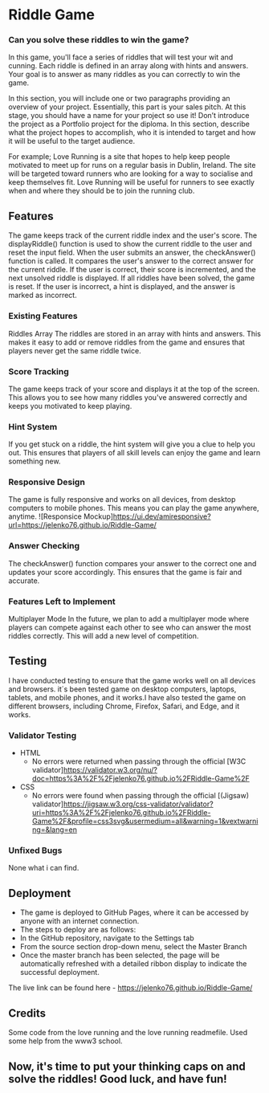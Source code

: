 # Riddle Game

### Can you solve these riddles to win the game?
In this game, you'll face a series of riddles that will test your wit and cunning. Each riddle is defined in an array along with hints and answers. Your goal is to answer as many riddles as you can correctly to win the game.


In this section, you will include one or two paragraphs providing an overview of your project. Essentially, this part is your sales pitch. At this stage, you should have a name for your project so use it! Don’t introduce the project as a Portfolio project for the diploma. In this section, describe what the project hopes to accomplish, who it is intended to target and how it will be useful to the target audience. 

For example; Love Running is a site that hopes to help keep people motivated to meet up for runs on a regular basis in Dublin, Ireland. The site will be targeted toward runners who are looking for a way to socialise and keep themselves fit. Love Running will be useful for runners to see exactly when and where they should be to join the running club. 


## Features 
The game keeps track of the current riddle index and the user's score. The displayRiddle() function is used to show the current riddle to the user and reset the input field.
When the user submits an answer, the checkAnswer() function is called. It compares the user's answer to the correct answer for the current riddle. If the user is correct, their score is incremented, and the next unsolved riddle is displayed. If all riddles have been solved, the game is reset. If the user is incorrect, a hint is displayed, and the answer is marked as incorrect.


### Existing Features
Riddles Array
The riddles are stored in an array with hints and answers. This makes it easy to add or remove riddles from the game and ensures that players never get the same riddle twice.

### Score Tracking
The game keeps track of your score and displays it at the top of the screen. This allows you to see how many riddles you've answered correctly and keeps you motivated to keep playing.

### Hint System
If you get stuck on a riddle, the hint system will give you a clue to help you out. This ensures that players of all skill levels can enjoy the game and learn something new.

### Responsive Design
The game is fully responsive and works on all devices, from desktop computers to mobile phones. This means you can play the game anywhere, anytime.
![Responsice Mockup]https://ui.dev/amiresponsive?url=https://jelenko76.github.io/Riddle-Game/

### Answer Checking
The checkAnswer() function compares your answer to the correct one and updates your score accordingly. This ensures that the game is fair and accurate.
 
### Features Left to Implement
Multiplayer Mode
In the future, we plan to add a multiplayer mode where players can compete against each other to see who can answer the most riddles correctly. This will add a new level of competition.

## Testing 
I have conducted testing to ensure that the game works well on all devices and browsers. it´s been tested game on desktop computers, laptops, tablets, and mobile phones, and it works.I have also tested the game on different browsers, including Chrome, Firefox, Safari, and Edge, and it works.

### Validator Testing 

- HTML
  - No errors were returned when passing through the official [W3C validator]https://validator.w3.org/nu/?doc=https%3A%2F%2Fjelenko76.github.io%2FRiddle-Game%2F
- CSS
  - No errors were found when passing through the official [(Jigsaw) validator]https://jigsaw.w3.org/css-validator/validator?uri=https%3A%2F%2Fjelenko76.github.io%2FRiddle-Game%2F&profile=css3svg&usermedium=all&warning=1&vextwarning=&lang=en

### Unfixed Bugs

None what i can find. 

## Deployment

  - The game is deployed to GitHub Pages, where it can be accessed by anyone with an internet connection. 
  - The steps to deploy are as follows: 
  - In the GitHub repository, navigate to the Settings tab 
  - From the source section drop-down menu, select the Master Branch
  - Once the master branch has been selected, the page will be automatically refreshed with a detailed ribbon display to indicate the successful deployment.
 

The live link can be found here - https://jelenko76.github.io/Riddle-Game/


## Credits 

Some code from the love running and the love running readmefile.
Used some help from the www3 school.

## Now, it's time to put your thinking caps on and solve the riddles! Good luck, and have fun!




